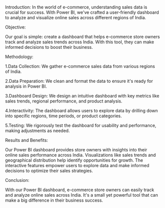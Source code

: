 Introduction:
In the world of e-commerce, understanding sales data is crucial for success. With Power BI, we've crafted a user-friendly dashboard to analyze and visualize online sales across different regions of India.

Objective:

Our goal is simple: create a dashboard that helps e-commerce store owners track and analyze sales trends across India. With this tool, they can make informed decisions to boost their business.

Methodology:

1.Data Collection: We gather e-commerce sales data from various regions of India.

2.Data Preparation: We clean and format the data to ensure it's ready for analysis in Power BI.

3.Dashboard Design: We design an intuitive dashboard with key metrics like sales trends, regional performance, and product analysis.

4.Interactivity: The dashboard allows users to explore data by drilling down into specific regions, time periods, or product categories.

5.Testing: We rigorously test the dashboard for usability and performance, making adjustments as needed.

Results and Benefits:

Our Power BI dashboard provides store owners with insights into their online sales performance across India.
Visualizations like sales trends and geographical distribution help identify opportunities for growth.
The interactive features empower users to explore data and make informed decisions to optimize their sales strategies.

Conclusion:

With our Power BI dashboard, e-commerce store owners can easily track and analyze online sales across India. It's a small yet powerful tool that can make a big difference in their business success.
